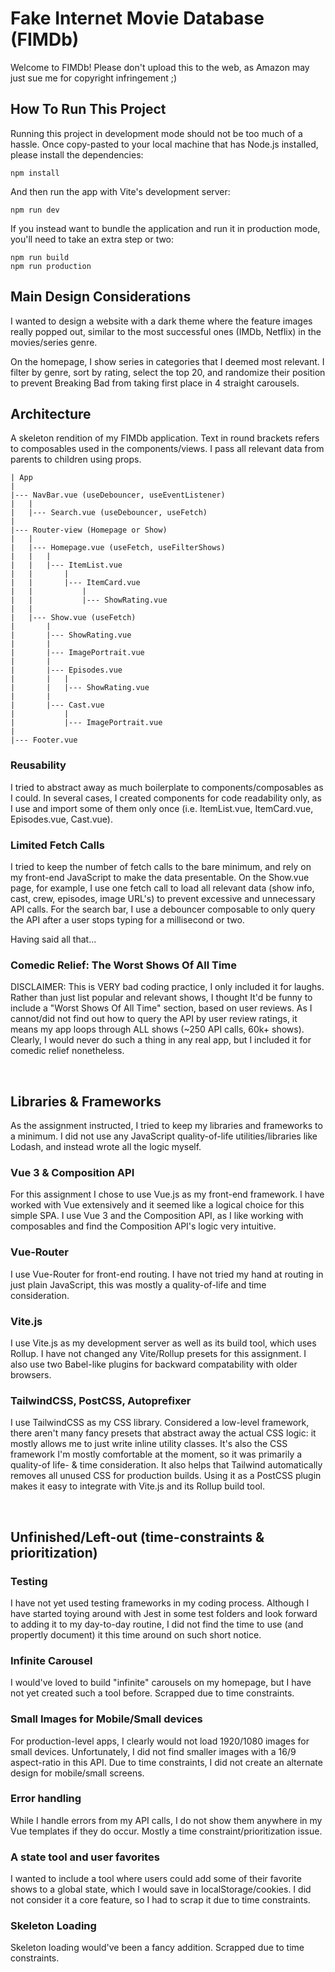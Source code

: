 # Fake Internet Movie Database (FIMDb)
Welcome to FIMDb! Please don't upload this to the web, as Amazon may just sue me for copyright infringement ;)

## How To Run This Project
Running this project in development mode should not be too much of a hassle. Once copy-pasted to your local machine that has Node.js installed, please install the dependencies:

```
npm install
```
And then run the app with Vite's development server:
```
npm run dev
```
If you instead want to bundle the application and run it in production mode, you'll need to take an extra step or two:
```
npm run build
npm run production

```

## Main Design Considerations
I wanted to design a website with a dark theme where the feature images really popped out, similar to the most successful ones (IMDb, Netflix) in the movies/series genre.

On the homepage, I show series in categories that I deemed most relevant. I filter by genre, sort by rating, select the top 20, and randomize their position to prevent Breaking Bad from taking first place in 4 straight carousels. 


## Architecture
A skeleton rendition of my FIMDb application. Text in round brackets refers to composables used in the components/views. I pass all relevant data from parents to children using props.

```
| App
|
|--- NavBar.vue (useDebouncer, useEventListener)
|   | 
|   |--- Search.vue (useDebouncer, useFetch)
|   
|--- Router-view (Homepage or Show)  
|   |
|   |--- Homepage.vue (useFetch, useFilterShows)
|   |   |
|   |   |--- ItemList.vue
|   |       |
|   |       |--- ItemCard.vue
|   |           |
|   |           |--- ShowRating.vue
|   |
|   |--- Show.vue (useFetch)
|       |
|       |--- ShowRating.vue
|       |
|       |--- ImagePortrait.vue
|       |
|       |--- Episodes.vue
|       |   |
|       |   |--- ShowRating.vue
|       |
|       |--- Cast.vue
|           |
|           |--- ImagePortrait.vue
|
|--- Footer.vue
```

### Reusability
I tried to abstract away as much boilerplate to components/composables as I could. In several cases, I created components for code readability only, as I use and import some of them only once (i.e. ItemList.vue, ItemCard.vue, Episodes.vue, Cast.vue).

### Limited Fetch Calls
I tried to keep the number of fetch calls to the bare minimum, and rely on my front-end JavaScript to make the data presentable. On the Show.vue page, for example, I use one fetch call to load all relevant data (show info, cast, crew, episodes, image URL's) to prevent excessive and unnecessary API calls. For the search bar, I use a debouncer composable to only query the API after a user stops typing for a millisecond or two.  

Having said all that...

### Comedic Relief: The Worst Shows Of All Time
DISCLAIMER: This is VERY bad coding practice, I only included it for laughs.
Rather than just list popular and relevant shows, I thought It'd be funny to include a "Worst Shows Of All Time" section, based on user reviews. As I cannot/did not find out how to query the API by user review ratings, it means my app loops through ALL shows (~250 API calls, 60k+ shows). Clearly, I would never do such a thing in any real app, but I included it for comedic relief nonetheless. 

<br>

## Libraries & Frameworks
As the assignment instructed, I tried to keep my libraries and frameworks to a minimum. I did not use any JavaScript quality-of-life utilities/libraries like Lodash, and instead wrote all the logic myself.

### Vue 3 & Composition API
For this assignment I chose to use Vue.js as my front-end framework. I have worked with Vue extensively and it seemed like a logical choice for this simple SPA. I use Vue 3 and the Composition API, as I like working with composables and find the Composition API's logic very intuitive.

### Vue-Router
I use Vue-Router for front-end routing. I have not tried my hand at routing in just plain JavaScript, this was mostly a quality-of-life and time consideration.

### Vite.js
I use Vite.js as my development server as well as its build tool, which uses Rollup. I have not changed any Vite/Rollup presets for this assignment. I also use two Babel-like plugins for backward compatability with older browsers. 

### TailwindCSS, PostCSS, Autoprefixer
I use TailwindCSS as my CSS library. Considered a low-level framework, there aren't many fancy presets that abstract away the actual CSS logic: it mostly allows me to just write inline utility classes. It's also the CSS framework I'm mostly comfortable at the moment, so it was primarily a quality-of life- & time consideration. It also helps that Tailwind automatically removes all unused CSS for production builds.
Using it as a PostCSS plugin makes it easy to integrate with Vite.js and its Rollup build tool.


<br>

## Unfinished/Left-out (time-constraints & prioritization)

### Testing
I have not yet used testing frameworks in my coding process. Although I have started toying around with Jest in some test folders and look forward to adding it to my day-to-day routine, I did not find the time to use (and propertly document) it this time around on such short notice.

### Infinite Carousel
I would've loved to build "infinite" carousels on my homepage, but I have not yet created such a tool before. Scrapped due to time constraints.

### Small Images for Mobile/Small devices
For production-level apps, I clearly would not load 1920/1080 images for small devices. Unfortunately, I did not find smaller images with a 16/9 aspect-ratio in this API. Due to time constraints, I did not create an alternate design for mobile/small screens.

### Error handling
While I handle errors from my API calls, I do not show them anywhere in my Vue templates if they do occur. Mostly a time constraint/prioritization issue.

### A state tool and user favorites
I wanted to include a tool where users could add some of their favorite shows to a global state, which I would save in localStorage/cookies. I did not consider it a core feature, so I had to scrap it due to time constraints.

### Skeleton Loading
Skeleton loading would've been a fancy addition. Scrapped due to time constraints.